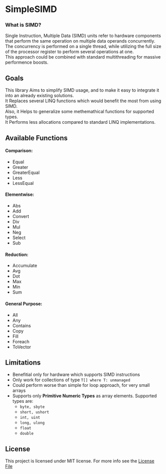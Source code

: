 # SimpleSIMD

### What is SIMD?
Single Instruction, Multiple Data (SIMD) units refer to hardware components that perform the same operation on multiple data operands concurrently.
The concurrency is performed on a single thread, while utilizing the full size of the processor register to perform several operations at one.  
This approach could be combined with standard multithreading for massive performence boosts.

## Goals
This library Aims to simplify SIMD usage, and to make it easy to integrate it into an already existing solutions.  
It Replaces several LINQ functions which would benefit the most from using SIMD.  
Also, it Helps to generalize some methemathical functions for supported types.  
It Performs less allocations compared to standard LINQ implementations.   

## Available Functions
#### Comparison:
* Equal
* Greater
* GreaterEqual
* Less
* LessEqual

#### Elementwise:
* Abs
* Add
* Convert
* Div
* Mul
* Neg
* Select
* Sub

#### Reduction:
* Accumulate
* Avg
* Dot
* Max
* Min
* Sum

#### General Purpose:
* All
* Any
* Contains
* Copy
* Fill
* Foreach
* ToVector 

## Limitations
* Benefitial only for hardware which supports SIMD instructions
* Only work for collections of type ```T[] where T: unmanaged```
* Could perform worse than simple for loop approach, for very small arrays
* Supports only **Primitive Numeric Types** as array elements. Supported types are:
  * ```byte, sbyte```
  * ```short, ushort```
  * ```int, uint```
  * ```long, ulong```
  * ```float```
  * ```double```

## License
This project is licensed under MIT license. For more info see the [License File](LICENSE)

